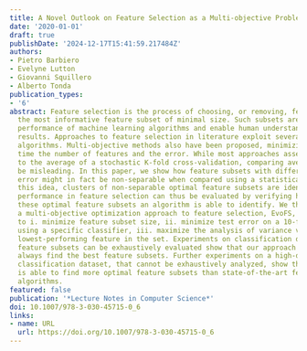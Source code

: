 ```yaml
---
title: A Novel Outlook on Feature Selection as a Multi-objective Problem
date: '2020-01-01'
draft: true
publishDate: '2024-12-17T15:41:59.217484Z'
authors:
- Pietro Barbiero
- Evelyne Lutton
- Giovanni Squillero
- Alberto Tonda
publication_types:
- '6'
abstract: Feature selection is the process of choosing, or removing, features to obtain
  the most informative feature subset of minimal size. Such subsets are used to improve
  performance of machine learning algorithms and enable human understanding of the
  results. Approaches to feature selection in literature exploit several optimization
  algorithms. Multi-objective methods also have been proposed, minimizing at the same
  time the number of features and the error. While most approaches assess error resorting
  to the average of a stochastic K-fold cross-validation, comparing averages might
  be misleading. In this paper, we show how feature subsets with different average
  error might in fact be non-separable when compared using a statistical test. Following
  this idea, clusters of non-separable optimal feature subsets are identified. The
  performance in feature selection can thus be evaluated by verifying how many of
  these optimal feature subsets an algorithm is able to identify. We thus propose
  a multi-objective optimization approach to feature selection, EvoFS, with the objectives
  to i. minimize feature subset size, ii. minimize test error on a 10-fold cross-validation
  using a specific classifier, iii. maximize the analysis of variance value of the
  lowest-performing feature in the set. Experiments on classification datasets whose
  feature subsets can be exhaustively evaluated show that our approach is able to
  always find the best feature subsets. Further experiments on a high-dimensional
  classification dataset, that cannot be exhaustively analyzed, show that our approach
  is able to find more optimal feature subsets than state-of-the-art feature selection
  algorithms.
featured: false
publication: '*Lecture Notes in Computer Science*'
doi: 10.1007/978-3-030-45715-0_6
links:
- name: URL
  url: https://doi.org/10.1007/978-3-030-45715-0_6
---
```


